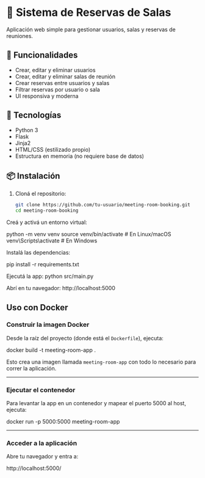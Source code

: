# 📅 Sistema de Reservas de Salas

Aplicación web simple para gestionar usuarios, salas y reservas de reuniones.

## 🚀 Funcionalidades

- Crear, editar y eliminar usuarios
- Crear, editar y eliminar salas de reunión
- Crear reservas entre usuarios y salas
- Filtrar reservas por usuario o sala
- UI responsiva y moderna

## 🧱 Tecnologías

- Python 3
- Flask
- Jinja2
- HTML/CSS (estilizado propio)
- Estructura en memoria (no requiere base de datos)

## 📦 Instalación

1. Cloná el repositorio:

   ```bash
   git clone https://github.com/tu-usuario/meeting-room-booking.git
   cd meeting-room-booking
   ```

Creá y activá un entorno virtual:

python -m venv venv
source venv/bin/activate # En Linux/macOS
venv\Scripts\activate # En Windows

Instalá las dependencias:

pip install -r requirements.txt

Ejecutá la app:
python src/main.py

Abrí en tu navegador:
http://localhost:5000

## Uso con Docker

### Construir la imagen Docker

Desde la raíz del proyecto (donde está el `Dockerfile`), ejecuta:

docker build -t meeting-room-app .

Esto crea una imagen llamada `meeting-room-app` con todo lo necesario para correr la aplicación.

---

### Ejecutar el contenedor

Para levantar la app en un contenedor y mapear el puerto 5000 al host, ejecuta:

docker run -p 5000:5000 meeting-room-app

---

### Acceder a la aplicación

Abre tu navegador y entra a:

http://localhost:5000/
